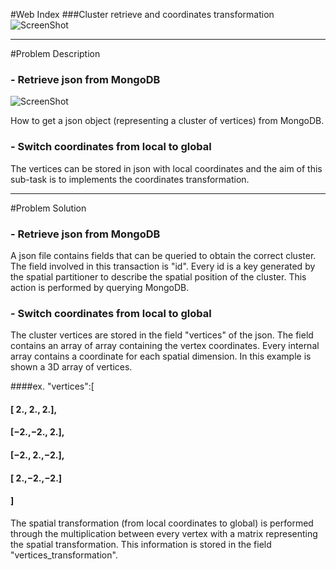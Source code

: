 #Web Index
###Cluster retrieve and coordinates transformation
![ScreenShot](https://raw.github.com/cvdlab-bio/webindex/maglia_dev_branch/slide%20Francesco%20Maglia/general.png)
- - -

#Problem Description

### - Retrieve json from MongoDB
![ScreenShot](https://raw.github.com/cvdlab-bio/webindex/maglia_dev_branch/slide%20Francesco%20Maglia/img1.png)

How to get a json object (representing a cluster of vertices) from MongoDB.

### - Switch coordinates from local to global

The vertices can be stored in json with local coordinates and the aim of this sub-task is to implements the coordinates transformation.
- - -

#Problem Solution

### - Retrieve json from MongoDB

A json file contains fields that can be queried to obtain the correct cluster. The field involved in this transaction is "id". Every id is a key generated by the spatial partitioner to describe the spatial position of the cluster. This action is performed by querying MongoDB.

### - Switch coordinates from local to global

The cluster vertices are stored in the field "vertices" of the json. The field contains an array of array containing the vertex coordinates. Every internal array contains a coordinate for each spatial dimension. In this example is shown a 3D array of vertices.

####ex. "vertices":[
#### 				[ 2., 2., 2.],
####     			[−2.,−2., 2.],
####     			[−2., 2.,−2.],
####     			[ 2.,−2.,−2.]
####		]

The spatial transformation (from local coordinates to global) is performed through the multiplication between every vertex with a matrix representing the spatial transformation. This information is stored in the field "vertices_transformation".

